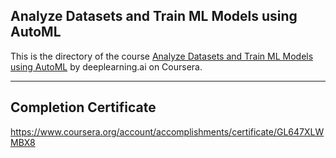 ## Analyze Datasets and Train ML Models using AutoML

This is the directory of the course [Analyze Datasets and Train ML Models using AutoML](https://www.coursera.org/learn/automl-datasets-ml-models/) by deeplearning.ai on Coursera.

---

## Completion Certificate
https://www.coursera.org/account/accomplishments/certificate/GL647XLWMBX8
